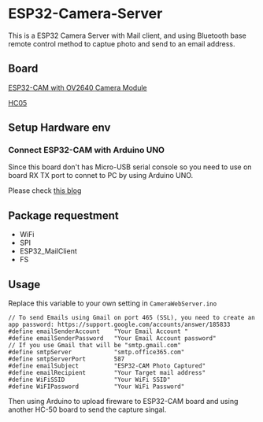 # ESP32-Camera-Server
This is a ESP32 Camera Server with Mail client, and using Bluetooth base remote control method to captue photo and send to an email address.

## Board 
[ESP32-CAM with OV2640 Camera Module](https://makeradvisor.com/tools/esp32-cam/)

[HC05](https://www.amazon.com/DSD-TECH-HC-05-Pass-through-Communication/dp/B01G9KSAF6)
## Setup Hardware env

### Connect ESP32-CAM with Arduino UNO
Since this board don't has Micro-USB serial console so you need to use on board RX TX port to connet to PC by using Arduino UNO.

Please check [this blog](https://kerwenwwer.notion.site/Using-Arduino-UNO-connect-to-ESP32-Cam-35d9be114a8e44ef94520fbc46b82f21)


## Package requestment
* WiFi
* SPI
* ESP32_MailClient
* FS


## Usage 
Replace this variable to your own setting in  ``CameraWebServer.ino``
```=c
// To send Emails using Gmail on port 465 (SSL), you need to create an app password: https://support.google.com/accounts/answer/185833
#define emailSenderAccount    "Your Email Account "
#define emailSenderPassword   "Your Email Account password"
// If you use Gmail that will be "smtp.gmail.com"
#define smtpServer            "smtp.office365.com"
#define smtpServerPort        587
#define emailSubject          "ESP32-CAM Photo Captured"
#define emailRecipient        "Your Target mail address"
#define WiFiSSID              "Your WiFi SSID"
#define WiFIPassword          "Your WiFi Password"
```
Then using Arduino to upload fireware to ESP32-CAM board and using another HC-50 board to send the capture singal.
